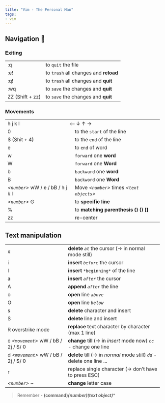 ```yaml
---
title: "Vim - The Personal Man"
tags:
- vim
---
```


## Navigation 👻
### Exiting
|                 |                                       |
| --------------- | ------------------------------------- |
| :q              | to `quit` the file                    |
| :e!             | to `trash` all changes and **reload** |
| :q!             | to `trash` all changes and **quit**   |
| :wq             | to `save` the changes and **quit**    |
| ZZ (Shift + zz) | to `save` the changes and **quit**    |
### Movements
|                                    |                                              |
| ---------------------------------- | -------------------------------------------- |
| h j k l                            |    ⃪ ↓ ↑ →                                      |
| 0                                  | to the `start` of the line                   |
| $ (Shit + 4)                       | to the `end` of the line                     |
| e                                  | to `end` of word                             |
| w                                  |`forward` one **word**                       |
| W                                  |`forward` one **Word**                       |
| b                                  |`backward` one **word**                      |
| B                                  |`backword` one **Word**                      |
| *<`number`>* wW / e / bB / h j k l | Move *<`number`>* times *<`text objects`>* |
| *<`number`>* G                         | to **specific line**                             |
| %                                  | to **matching parenthesis {} () []**             |
| zz                                 | re-center                                             |

## Text manipulation
|                                      |                                                      |                          
| ------------------------------------ | ---------------------------------------------------- |
| x                                    | **delete** *`at`* the cursor (→ in normal mode still)        |                          
| i                                    | **insert** *`before`* the cursor                             |                          
| I                                    | **insert** `*beginning*` of the line                         |                          
| a                                    | **insert** *`after`* the cursor                              |                          
| A                                    | **append** *`after`* the line                                |                          
| o                                    | **open** line *`above`*                                      |                         
| O                                    | **open** line *`below`*                                      |                          
| s                                    | **delete** character and insert                          |                          
| S                                    | **delete** line and insert                               |                          
| R overstrike mode                    | **replace** text character by character (max 1 line)     |                          
| c *<`movement`>* wW / bB / 2j / $/ 0 | **change** till (→ in *insert* mode now)  *`cc`* - change one line     |
| d *<`movement`>* wW / bB / 2j / $/ 0 | **delete** till (→ in *normal* mode still) *`dd`* - delete one line ... |
| r                                    | replace single character (→ don’t have to press ESC) |                          
| *<`number`>* ~                       | **change** letter case                                   |                          

> Remember - **(command)*(number)(text object)****





